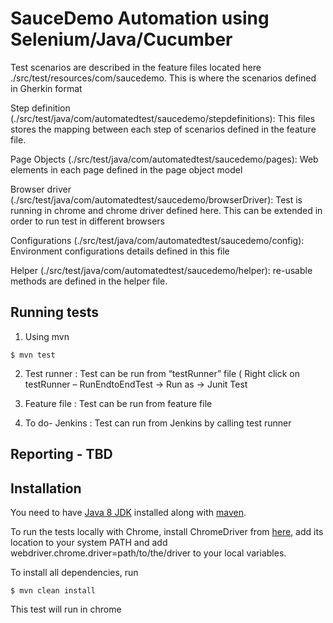 # SauceDemo Automation using Selenium/Java/Cucumber #

Test scenarios are described in the feature files located here ./src/test/resources/com/saucedemo. This is where the scenarios defined in Gherkin format
 
Step definition (./src/test/java/com/automatedtest/saucedemo/stepdefinitions): This files stores the mapping between each step of scenarios defined in the feature file.
 
Page Objects (./src/test/java/com/automatedtest/saucedemo/pages): Web elements in each page defined in the page object model
 
Browser driver (./src/test/java/com/automatedtest/saucedemo/browserDriver): Test is running in chrome and chrome driver defined here. This can be extended in order to run test in different browsers
 
Configurations (./src/test/java/com/automatedtest/saucedemo/config): Environment configurations details defined in this file
 
Helper (./src/test/java/com/automatedtest/saucedemo/helper): re-usable methods are defined in the helper file.
 

## Running tests ##

1) Using mvn
```console
$ mvn test
```

2)    Test runner : Test can be run from “testRunner” file ( Right click on testRunner – RunEndtoEndTest -> Run as -> Junit Test
 
3)    Feature file : Test can be run from feature file
 
4)    To do-  Jenkins : Test can run from Jenkins by calling test runner

 
## Reporting - TBD ##


## Installation ##

You need to have [Java 8 JDK](https://www.oracle.com/technetwork/java/javase/downloads/jdk8-downloads-2133151.html) installed along with [maven](https://maven.apache.org/download.cgi).

To run the tests locally with Chrome, install ChromeDriver from [here](http://chromedriver.chromium.org), add its location to your system PATH and add webdriver.chrome.driver=path/to/the/driver to your local variables.

To install all dependencies, run 

```console
$ mvn clean install
```



This test will run in chrome